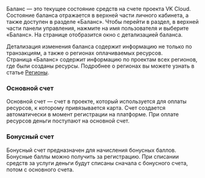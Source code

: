 Баланс — это текущее состояние средств на счете проекта VK Cloud. Состояние баланса отражается в верхней части личного кабинета, а также доступен в разделе «Баланс». Чтобы перейти в раздел, в верхней части панели управления, нажмите на имя пользователя и выберите «Баланс». На странице отобразится окно с детализацией баланса.

Детализация изменения баланса содержит информацию не только по транзакциям, а также о регионах оплачиваемых ресурсов. Страница «Баланс» содержит информацию по проектам всех регионов, где были созданы ресурсы. Подробнее о регионах вы можете узнать в статье [Регионы](/docs/additionals/start/user-account/regions).

### Основной счет

Основной счет — счет в проекте, который используется для оплаты ресурсов, к которому привязывается карта. Счет создается автоматически в момент регистрации на платформе. При оплате ресурсов деньги поступают на основной счет.

### Бонусный счет

Бонусный счет предназначен для начисления бонусных баллов. Бонусные баллы можно получить за регистрацию. При списании средств за услуги деньги будут списаны сначала с бонусного счета, потом с основного счета.
